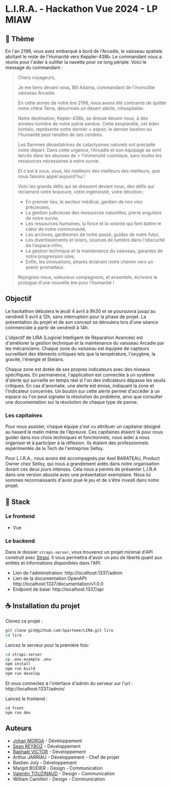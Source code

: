 # L.I.R.A. - Hackathon Vue 2024 - LP MIAW
## 🚀 Thème

En l'an 2198, vous avez embarqué à bord de l'Arcadie, le vaisseau spatiale abritant le reste de l'Humanité vers Keppler-438b. Le commandant vous a réunis pour l'aider à outiller la navette pour ce long périple. Voici le message du commandant :

> Chers voyageurs,
>
> Je me tiens devant vous, Bill Adama, commandant de l'invincible vaisseau Arcadie.
>
> En cette année de notre ère 2198, nous avons été contraints de quitter notre chère Terre, désormais un désert stérile, inhospitalier.
>
> Notre destination, Kepler-438b, se dresse devant nous, à des années-lumière de notre patrie perdue. Cette exoplanète, cet éden lointain, représente notre dernier > espoir, le dernier bastion où l'humanité peut renaître de ses cendres.
>
> Les flammes dévastatrices de cataclysmes naturels ont précipité notre départ. Dans cette urgence, l'Arcadie et son équipage se sont lancés dans les abysses de > l'immensité cosmique, sans toutes les ressources nécessaires à notre survie.
>
> Et c'est à vous, vous, les meilleurs des meilleurs des meilleurs, que nous faisons appel aujourd'hui !
>
> Voici les grands défis qui se dressent devant nous, des défis qui réclament votre bravoure, votre ingéniosité, votre dévotion :
>
> - En premier lieu, le secteur médical, gardien de nos vies précieuses,
> - La gestion judicieuse des ressources naturelles, pierre angulaire de notre survie,
> - Les ressources humaines, la force et la volonté qui font battre le cœur de notre communauté,
> - Les archives, gardiennes de notre passé, guides de notre futur,
> - Les divertissements et loisirs, sources de lumière dans l'obscurité de l'espace infini,
> - La gestion technique et la maintenance du vaisseau, garantes de notre progression sûre,
> - Enfin, les innovations, phares éclairant notre chemin vers un avenir prometteur.
>
> Rejoignez-nous, valeureux compagnons, et ensemble, écrivons le prologue d'une nouvelle ère pour l'humanité !

## Objectif

Le hackathon débutera le jeudi 4 avril à 9h30 et se poursuivra jusqu'au vendredi 5 avril à 12h, sans interruption pour la phase de projet. La présentation du projet et de son concept se déroulera lors d'une séance commerciale à partir de vendredi à 14h.

L'objectif de LIRA (Logiciel Intelligent de Réparation Avancée) est d'améliorer la gestion technique et la maintenance du vaisseau Arcadie par les mécaniciens. Chaque zone du vaisseau est équipée de capteurs surveillant des éléments critiques tels que la température, l'oxygène, la gravité, l'énergie et Stelaris.

Chaque zone est dotée de ses propres indicateurs avec des niveaux spécifiques. En permanence, l'application est connectée à un système d'alerte qui surveille en temps réel si l'un des indicateurs dépasse les seuils critiques. En cas d'anomalie, une alerte est émise, indiquant la zone et l'indicateur concernés. Un bouton sur cette alerte permet d'accéder à un espace où l'on peut signaler la résolution du problème, ainsi que consulter une documentation sur la résolution de chaque type de panne.

### Les capitaines

Pour nous assister, chaque équipe s'est vu attribuer un capitaine désigné au hasard le matin même de l'épreuve. Ces capitaines étaient là pour nous guider dans nos choix techniques et fonctionnels, nous aider à nous organiser et à participer à la réflexion. Ils étaient des professionnels expérimentés de la Tech de l'entreprise Sellsy.

Pour L.I.R.A., nous avons été accompagnés par Axel BARATEAU, Product Owner chez Sellsy, qui nous a grandement aidés dans notre organisation durant ces deux jours intenses. Cela nous a permis de présenter L.I.R.A dans une version aboutie avec une présentation exemplaire. Nous lui sommes reconnaissants d'avoir joué le jeu et de s'être investi dans notre projet.

## 📂 Stack

### Le frontend

- Vue

### Le backend

Dans le dossier `strapi-server`, vous trouverez un projet minimal d'API construit avec [Strapi](https://strapi.io/). Il vous permettra d'avoir un peu de liberté quant aux entités et informations disponibles dans l'API.

- Lien de l'administration: http://localhost:1337/admin
- Lien de la documentation OpenAPI: http://localhost:1337/documentation/v1.0.0
- Endpoint de base: http://localhost:1337/api

## ☕ Installation du projet

Clonez ce projet :

```bash
git clone git@github.com:Sparteee/LIRA.git lira
cd lira
```


Lancez le serveur pour la première fois:

```bash
cd strapi-server
cp .env.example .env
npm install
npm run build
npm run develop
```

Et vous connectez à l'interface d'admin du serveur sur l'url : http://localhost:1337/admin/

Lancez le frontend :

```
cd front
npm run dev
```

## Auteurs

 - [Johan MORGA](https://github.com/JohanMorga) - Développement
 - [Sean REYBOZ](https://github.com/SeanReyboz/) - Développement
 - [Raphaël VICTOR](https://github.com/Sparteee) - Développement
 - Arthur JARRIAU - Développement - Chef de projet
 - Bastien Joly - Développement
 - Margot BODIER - Design - Communication
 - [Valentin TOUZINAUD](https://github.com/ValentinTouzinaud) - Design - Communication
 - William Camilleri - Design - Communication


